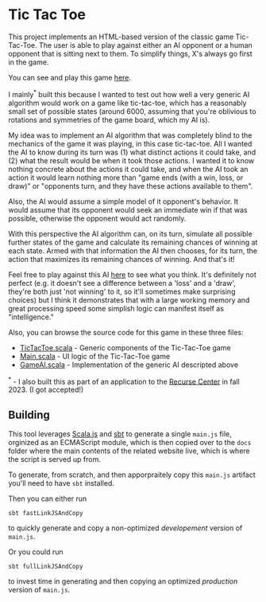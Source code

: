 # Tic Tac Toe
This project implements an HTML-based version of the classic game Tic-Tac-Toe.  The user is able to play against either an AI opponent or a human opponent that is sitting next to them. To simplify things, X's always go first in the game.

You can see and play this game [here](https://jacobenget.com/demos/2-ticTacToe.html). 

I mainly<sup>*</sup> built this because I wanted to test out how well a very generic AI algorithm would work on a game like tic-tac-toe, which has a reasonably small set of possible states (around 6000, assuming that you're oblivious to rotations and symmetries of the game board, which my AI is).

My idea was to implement an AI algorithm that was completely blind to the mechanics of the game it was playing, in this case tic-tac-toe. All I wanted the AI to know during its turn was (1) what distinct actions it could take, and (2) what the result would be when it took those actions. I wanted it to know nothing concrete about the actions it could take, and when the AI took an action it would learn nothing more than "game ends (with a win, loss, or draw)" or "opponents turn, and they have these actions available to them".

Also, the AI would assume a simple model of it opponent's behavior. It would assume that its opponent would seek an immediate win if that was possible, otherwise the opponent would act randomly.

With this perspective the AI algorithm can, on its turn, simulate all possible further states of the game and calculate its remaining chances of winning at each state. Armed with that information the AI then chooses, for its turn, the action that maximizes its remaining chances of winning. And that's it!

Feel free to play against this AI [here](https://jacobenget.com/demos/2-ticTacToe.html) to see what you think. It's definitely not perfect (e.g. it doesn't see a difference between a 'loss' and a 'draw', they're both just 'not winning' to it, so it'll sometimes make surprising choices) but I think it demonstrates that with a large working memory and great processing speed some simplish logic can manifest itself as "intelligence."

Also, you can browse the source code for this game in these three files:
- [TicTacToe.scala](src/main/scala/TicTacToe.scala) - Generic components of the Tic-Tac-Toe game
- [Main.scala](src/main/scala/Main.scala) - UI logic of the Tic-Tac-Toe game
- [GameAI.scala](src/main/scala/GameAI.scala) - Implementation of the generic AI descripted above

<sup>*</sup> - I also built this as part of an application to the [Recurse Center](https://www.recurse.com/) in fall 2023. (I got accepted!)

## Building
This tool leverages [Scala.js](https://www.scala-js.org/) and [sbt](https://www.scala-sbt.org/) to generate a single `main.js` file, orginized as an ECMAScript module, which is then copied over to the `docs` folder where the main contents of the related website live, which is where the script is served up from.

To generate, from scratch, and then apporpraitely copy this `main.js` artifact you'll need to have `sbt` installed.

Then you can either run

```
sbt fastLinkJSAndCopy
```

to quickly generate and copy a non-optimized *developement* version of `main.js`.

Or you could run

```
sbt fullLinkJSAndCopy
```

to invest time in generating and then copying an optimized *production* version of `main.js`.
